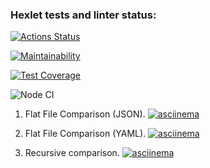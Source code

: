 ### Hexlet tests and linter status:

[![Actions Status](https://github.com/TemaGolovin/frontend-project-46/workflows/hexlet-check/badge.svg)](https://github.com/TemaGolovin/frontend-project-46/actions)

[![Maintainability](https://api.codeclimate.com/v1/badges/3495063199468d7f8813/maintainability)](https://codeclimate.com/github/TemaGolovin/frontend-project-46/maintainability)

[![Test Coverage](https://api.codeclimate.com/v1/badges/3495063199468d7f8813/test_coverage)](https://codeclimate.com/github/TemaGolovin/frontend-project-46/test_coverage)

![Node CI](https://github.com/TemaGolovin/frontend-project-46/actions/workflows/nodejs.yml/badge.svg)

1. Flat File Comparison (JSON).
   [![asciinema](https://asciinema.org/a/XvzjgZvesNKQxpmB1qgBe3Uhx.svg)](https://asciinema.org/a/XvzjgZvesNKQxpmB1qgBe3Uhx)

2. Flat File Comparison (YAML).
   [![asciinema](https://asciinema.org/a/L7BTceFjIzOoJ85iJcgThcYe5.svg)](https://asciinema.org/a/L7BTceFjIzOoJ85iJcgThcYe5)

3. Recursive comparison.
   [![asciinema](https://asciinema.org/a/80ctbnVJ7RvpOpEWGejg2hjeD.svg)](https://asciinema.org/a/80ctbnVJ7RvpOpEWGejg2hjeD)
